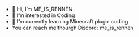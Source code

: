 - 👋 Hi, I’m ME_IS_RENNEN
- 👀 I’m interested in Coding  
- 🌱 I’m currently learning Minecraft plugin coding
- You can reach me thourgh Discord: me_is_rennen 

<!---
pheonnisgay/pheonnisgay is a ✨ special ✨ repository because its `README.md` (this file) appears on your GitHub profile.
You can click the Preview link to take a look at your changes.
--->
